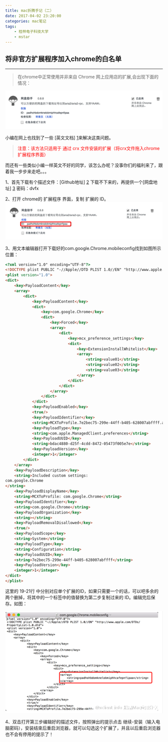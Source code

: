 ```yaml
---
title: mac折腾手记（二）
date: 2017-04-02 23:20:00
categories: mac笔记
tags:
    - 桂林电子科技大学
    - mstar
---
```

## 将非官方扩展程序加入chrome的白名单 ##
<hr>

> 在chrome中正常使用并非来自 Chrome 网上应用店的扩展,会出现下面的情况：

![mac2](study-mac/mac2.png)

小编在网上也找到了一些 [英文文档] [1]来解决这类问题。
> <font color="red">注意：该方法只适用于 通过 crx 文件安装的扩展（将crx文件拖入chrome扩展程序界面）</font>

而还有一些类似小编一样英文不好的同学，该怎么办呢？没事你们的福利来了，跟着我一步步来走吧。。。

1、首先下载有个描述文件：[Github地址] [2]
下载不下来的，再提供一个[网盘地址] [3] 密码：dvfx

2、打开 chrome的 扩展程序 界面，复制 扩展的 ID。
![mac3](study-mac/mac3.png)

3、用文本编辑器打开下载好的com.google.Chrome.mobileconfig找到如图所示位置：
```HTML
<?xml version="1.0" encoding="UTF-8"?>
<!DOCTYPE plist PUBLIC "-//Apple//DTD PLIST 1.0//EN" "http://www.apple.com/DTDs/PropertyList-1.0.dtd">
<plist version="1.0">
<dict>
    <key>PayloadContent</key>
    <array>
        <dict>
            <key>PayloadContent</key>
            <dict>
                <key>com.google.Chrome</key>
                <dict>
                    <key>Forced</key>
                    <array>
                        <dict>
                            <key>mcx_preference_settings</key>
                            <dict>
                                <key>ExtensionInstallWhitelist</key>
                                <array>
                                    <string>value01</string>
                                    <string>value02</string>
                                    <string>value03</string>
                                </array>
                            </dict>
                        </dict>
                    </array>
                </dict>
            </dict>
            <key>PayloadEnabled</key>
            <true/>
            <key>PayloadIdentifier</key>
            <string>MCXToProfile.7e2bec75-299e-44ff-b405-628007abffff.alacarte.customsettings.bdac4880-d25f-4cdd-8472-05473f005e7e</string>
            <key>PayloadType</key>
            <string>com.apple.ManagedClient.preferences</string>
            <key>PayloadUUID</key>
            <string>bdac4880-d25f-4cdd-8472-05473f005e7e</string>
            <key>PayloadVersion</key>
            <integer>1</integer>
        </dict>
    </array>
    <key>PayloadDescription</key>
    <string>Included custom settings:
com.google.Chrome
</string>
    <key>PayloadDisplayName</key>
    <string>MCXToProfile: com.google.Chrome</string>
    <key>PayloadIdentifier</key>
    <string>com.google.Chrome</string>
    <key>PayloadOrganization</key>
    <string></string>
    <key>PayloadRemovalDisallowed</key>
    <true/>
    <key>PayloadScope</key>
    <string>System</string>
    <key>PayloadType</key>
    <string>Configuration</string>
    <key>PayloadUUID</key>
    <string>7e2bec75-299e-44ff-b405-628007abffff</string>
    <key>PayloadVersion</key>
    <integer>1</integer>
</dict>
</plist>
```
这里的 19-21行 <string></string> 中分别对应单个扩展的ID，如果只需要一个的话，可以吧多余的两个删掉，将其中的一个标签中的值替换为第二步复制过来的 ID。编辑完后保存。如图：

![mac1](study-mac/mac1.png)

4、双击打开第三步编辑好的描述文件，按照弹出的提示点击 继续-安装（输入电脑密码），安装结束后重启浏览器，就可以勾选这个扩展了，并且以后重启浏览器也不会有停用的提示了！




[1]: https://hencolle.com/2016/10/16/baidu_exporter/
[2]: https://gist.github.com/Explorare/be3dd598289252698cd37bca04abd0fe#file-com-google-chrome-mobileconfig
[3]: https://pan.baidu.com/s/1eRPT11g
